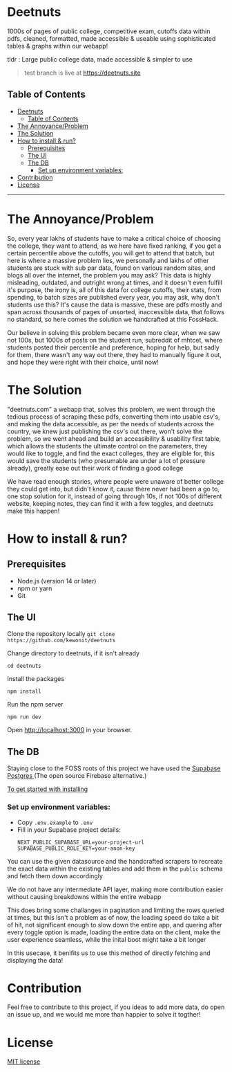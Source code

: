 # Deetnuts

1000s of pages of public college, competitive exam, cutoffs data within pdfs, cleaned, formatted, made accessible & useable using sophisticated tables & graphs within our webapp!

tldr : Large public college data, made accessible & simpler to use

> test branch is live at https://deetnuts.site

## Table of Contents

- [Deetnuts](#deetnuts)
  - [Table of Contents](#table-of-contents)
- [The Annoyance/Problem](#the-annoyanceproblem)
- [The Solution](#the-solution)
- [How to install \& run?](#how-to-install--run)
  - [Prerequisites](#prerequisites)
  - [The UI](#the-ui)
  - [The DB](#the-db)
    - [Set up environment variables:](#set-up-environment-variables)
- [Contribution](#contribution)
- [License](#license)

---

# The Annoyance/Problem

So, every year lakhs of students have to make a critical choice of choosing the college, they want to attend, as we here have fixed ranking, if you get a certain percentile above the cutoffs, you will get to attend that batch, but here is where a massive problem lies, we personally and lakhs of other students are stuck with sub par data, found on various random sites, and blogs all over the internet, the problem you may ask? This data is highly misleading, outdated, and outright wrong at times, and it doesn't even fulfill it's purpose, the irony is, all of this data for college cutoffs, their stats, from spending, to batch sizes are published every year, you may ask, why don't students use this? It's cause the data is massive, these are pdfs mostly and span across thousands of pages of unsorted, inaccessible data, that follows no standard, so here comes the solution we handcrafted at this FossHack.

Our believe in solving this problem became even more clear, when we saw not 100s, but 1000s of posts on the student run, subreddit of mhtcet, where students posted their percentile and preference, hoping for help, but sadly for them, there wasn't any way out there, they had to manually figure it out, and hope they were right with their choice, until now!

# The Solution

"deetnuts.com" a webapp that, solves this problem, we went through the tedious process of scraping these pdfs, converting them into usable csv's, and making the data accessible, as per the needs of students across the country, we knew just publishing the csv's out there, won't solve the problem, so we went ahead and build an accessibility & usability first table, which allows the students the ultimate control on the parameters, they would like to toggle, and find the exact colleges, they are eligible for, this would save the students (who presumable are under a lot of pressure already), greatly ease out their work of finding a good college

We have read enough stories, where people were unaware of better college they could get into, but didn't know it, cause there never had been a go to, one stop solution for it, instead of going through 10s, if not 100s of different website, keeping notes, they can find it with a few toggles, and deetnuts make this happen!

# How to install & run?

## Prerequisites

- Node.js (version 14 or later)
- npm or yarn
- Git

## The UI
Clone the repository locally 
`git clone https://github.com/kewonit/deetnuts`

Change directory to deetnuts, if it isn't already

`cd deetnuts`

Install the packages

`npm install`

Run the npm server

`npm run dev`

Open [http://localhost:3000](http://localhost:3000) in your browser.

## The DB

Staying close to the FOSS roots of this project we have used the <a href="https://github.com/supabase/supabase">Supabase Postgres </a>(The open source Firebase alternative.)

<a href="https://supabase.com/docs/reference/javascript/installing">To get started with installing</a>

### Set up environment variables:
- Copy `.env.example` to `.env`
- Fill in your Supabase project details:
  ```
  NEXT_PUBLIC_SUPABASE_URL=your-project-url
  SUPABASE_PUBLIC_ROLE_KEY=your-anon-key
  ```

You can use the given datasource and the handcrafted scrapers to recreate the exact data within the existing tables and add them in the `public` schema and fetch them down accordingly

We do not have any intermediate API layer, making more contribution easier without causing breakdowns within the entire webapp

This does bring some challanges in pagination and limiting the rows queried at times, but this isn't a problem as of now, the loading speed do take a bit of hit, not significant enough to slow down the entire app, and quering after every toggle option is made, loading the entire data on the client, make the user experience seamless, while the inital boot might take a bit longer

In this usecase, it benifits us to use this method of directly fetching and displaying the data!


# Contribution

Feel free to contribute to this project, if you ideas to add more data, do open an issue up, and we would me more than happier to solve it togther!

# License

<a href="https://github.com/kewonit/deetnuts/blob/main/LICENSE">MIT license</a>
